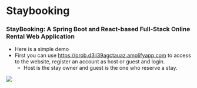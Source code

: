 # Staybooking
### StayBooking: A Spring Boot and React-based Full-Stack Online Rental Web Application 

* Here is a simple demo
* First you can use https://prob.d3ii39agctauaz.amplifyapp.com to access to the website, register an account as host or guest and login.
  * Host is the stay owner and guest is the one who reserve a stay. 
<img src="https://github.com/Larry-Wendy/Jupyter/blob/main/Gif/Kapture%202022-09-22%20at%2000.37.52.gif](https://github.com/Larry-Wendy/StayBooking/blob/main/gif/login.gif">
